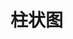 # 柱状图

<script setup>
    let data=[{name:'渐变单柱图',code:'AnChartGradualSingleBar'},
    {name:'堆积柱状图',code:'AnChartStackBar'},
    {name:'3D单柱图',code:'AnChartSingleBar3D'},
    {name:'渐变条形图',code:'AnChartCrossGradualMutiBar'},
    {name:'双向条形图',code:'AnChartTwoWayBar'},
    {name:'堆叠圆环柱形图',code:'AnChartRingStackBar'}
    ,{name:'堆叠圆环扇形图',code:'AnChartFanStackBar'}]
</script>

<element :data="data"></element>
